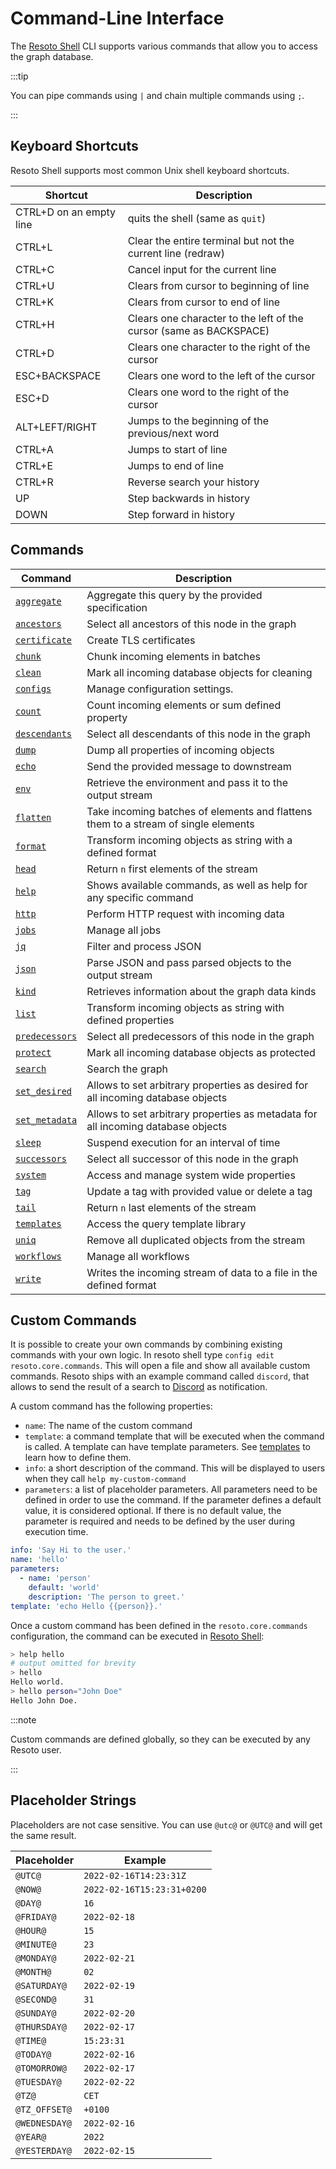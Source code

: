 # Command-Line Interface

The [Resoto Shell](/concepts/components/shell.md) CLI supports various commands that allow you to access the graph database.

:::tip

You can pipe commands using `|` and chain multiple commands using `;`.

:::

## Keyboard Shortcuts

Resoto Shell supports most common Unix shell keyboard shortcuts.

| Shortcut                | Description                                                        |
| ----------------------- | ------------------------------------------------------------------ |
| CTRL+D on an empty line | quits the shell (same as `quit`)                                   |
| CTRL+L                  | Clear the entire terminal but not the current line (redraw)        |
| CTRL+C                  | Cancel input for the current line                                  |
| CTRL+U                  | Clears from cursor to beginning of line                            |
| CTRL+K                  | Clears from cursor to end of line                                  |
| CTRL+H                  | Clears one character to the left of the cursor (same as BACKSPACE) |
| CTRL+D                  | Clears one character to the right of the cursor                    |
| ESC+BACKSPACE           | Clears one word to the left of the cursor                          |
| ESC+D                   | Clears one word to the right of the cursor                         |
| ALT+LEFT/RIGHT          | Jumps to the beginning of the previous/next word                   |
| CTRL+A                  | Jumps to start of line                                             |
| CTRL+E                  | Jumps to end of line                                               |
| CTRL+R                  | Reverse search your history                                        |
| UP                      | Step backwards in history                                          |
| DOWN                    | Step forward in history                                            |

## Commands

| Command                             | Description                                                                        |
| ----------------------------------- | ---------------------------------------------------------------------------------- |
| [`aggregate`](./aggregate.md)       | Aggregate this query by the provided specification                                 |
| [`ancestors`](./ancestors.md)       | Select all ancestors of this node in the graph                                     |
| [`certificate`](./certificate.md)   | Create TLS certificates                                                            |
| [`chunk`](./chunk.md)               | Chunk incoming elements in batches                                                 |
| [`clean`](./clean.md)               | Mark all incoming database objects for cleaning                                    |
| [`configs`](./configs/index.md)     | Manage configuration settings.                                                     |
| [`count`](./count.md)               | Count incoming elements or sum defined property                                    |
| [`descendants`](./descendants.md)   | Select all descendants of this node in the graph                                   |
| [`dump`](./dump.md)                 | Dump all properties of incoming objects                                            |
| [`echo`](./echo.md)                 | Send the provided message to downstream                                            |
| [`env`](./env.md)                   | Retrieve the environment and pass it to the output stream                          |
| [`flatten`](./flatten.md)           | Take incoming batches of elements and flattens them to a stream of single elements |
| [`format`](./format.md)             | Transform incoming objects as string with a defined format                         |
| [`head`](./head.md)                 | Return `n` first elements of the stream                                            |
| [`help`](./help.md)                 | Shows available commands, as well as help for any specific command                 |
| [`http`](./http.md)                 | Perform HTTP request with incoming data                                            |
| [`jobs`](./jobs/index.md)           | Manage all jobs                                                                    |
| [`jq`](./jq.md)                     | Filter and process JSON                                                            |
| [`json`](./json.md)                 | Parse JSON and pass parsed objects to the output stream                            |
| [`kind`](./kind.md)                 | Retrieves information about the graph data kinds                                   |
| [`list`](./list.md)                 | Transform incoming objects as string with defined properties                       |
| [`predecessors`](./predecessors.md) | Select all predecessors of this node in the graph                                  |
| [`protect`](./protect.md)           | Mark all incoming database objects as protected                                    |
| [`search`](./search.md)             | Search the graph                                                                   |
| [`set_desired`](./set_desired.md)   | Allows to set arbitrary properties as desired for all incoming database objects    |
| [`set_metadata`](./set_metadata.md) | Allows to set arbitrary properties as metadata for all incoming database objects   |
| [`sleep`](./sleep.md)               | Suspend execution for an interval of time                                          |
| [`successors`](./successors.md)     | Select all successor of this node in the graph                                     |
| [`system`](./system/index.md)       | Access and manage system wide properties                                           |
| [`tag`](./tag/index.md)             | Update a tag with provided value or delete a tag                                   |
| [`tail`](./tail.md)                 | Return `n` last elements of the stream                                             |
| [`templates`](./templates/index.md) | Access the query template library                                                  |
| [`uniq`](./uniq.md)                 | Remove all duplicated objects from the stream                                      |
| [`workflows`](./workflows/index.md) | Manage all workflows                                                               |
| [`write`](./write.md)               | Writes the incoming stream of data to a file in the defined format                 |

## Custom Commands

It is possible to create your own commands by combining existing commands with your own logic. In resoto shell type `config edit resoto.core.commands`. This will open a file and show all available custom commands. Resoto ships with an example command called `discord`, that allows to send the result of a search to [Discord](https://discord.com) as notification.

A custom command has the following properties:

- `name`: The name of the custom command
- `template`: a command template that will be executed when the command is called. A template can have template parameters. See [templates](/docs/reference/templates) to learn how to define them.
- `info`: a short description of the command. This will be displayed to users when they call `help my-custom-command`
- `parameters`: a list of placeholder parameters. All parameters need to be defined in order to use the command. If the parameter defines a default value, it is considered optional. If there is no default value, the parameter is required and needs to be defined by the user during execution time.

```yaml title="Example custom command"
info: 'Say Hi to the user.'
name: 'hello'
parameters:
  - name: 'person'
    default: 'world'
    description: 'The person to greet.'
template: 'echo Hello {{person}}.'
```

Once a custom command has been defined in the `resoto.core.commands` configuration, the command can be executed in [Resoto Shell](../../concepts/components/shell.md):

```bash title="Usage of the new hello command"
> help hello
# output omitted for brevity
> hello
Hello world.
> hello person="John Doe"
Hello John Doe.
```

:::note

Custom commands are defined globally, so they can be executed by any Resoto user.

:::

## Placeholder Strings

Placeholders are not case sensitive. You can use `@utc@` or `@UTC@` and will get the same result.

| Placeholder   | Example                    |
| ------------- | -------------------------- |
| `@UTC@`       | `2022-02-16T14:23:31Z`     |
| `@NOW@`       | `2022-02-16T15:23:31+0200` |
| `@DAY@`       | `16`                       |
| `@FRIDAY@`    | `2022-02-18`               |
| `@HOUR@`      | `15`                       |
| `@MINUTE@`    | `23`                       |
| `@MONDAY@`    | `2022-02-21`               |
| `@MONTH@`     | `02`                       |
| `@SATURDAY@`  | `2022-02-19`               |
| `@SECOND@`    | `31`                       |
| `@SUNDAY@`    | `2022-02-20`               |
| `@THURSDAY@`  | `2022-02-17`               |
| `@TIME@`      | `15:23:31`                 |
| `@TODAY@`     | `2022-02-16`               |
| `@TOMORROW@`  | `2022-02-17`               |
| `@TUESDAY@`   | `2022-02-22`               |
| `@TZ@`        | `CET`                      |
| `@TZ_OFFSET@` | `+0100`                    |
| `@WEDNESDAY@` | `2022-02-16`               |
| `@YEAR@`      | `2022`                     |
| `@YESTERDAY@` | `2022-02-15`               |
